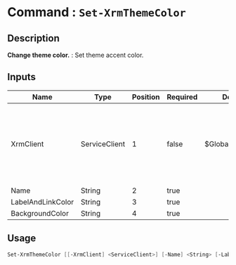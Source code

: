 # Command : `Set-XrmThemeColor` 

## Description

**Change theme color.** : Set theme accent color.

## Inputs

Name|Type|Position|Required|Default|Description
----|----|--------|--------|-------|-----------
XrmClient|ServiceClient|1|false|$Global:XrmClient|Xrm connector initialized to target instance. Use latest one by default. (Dataverse ServiceClient)
Name|String|2|true||
LabelAndLinkColor|String|3|true||
BackgroundColor|String|4|true||


## Usage

```Powershell 
Set-XrmThemeColor [[-XrmClient] <ServiceClient>] [-Name] <String> [-LabelAndLinkColor] <String> [-BackgroundColor] <String> [<CommonParameters>]
``` 


